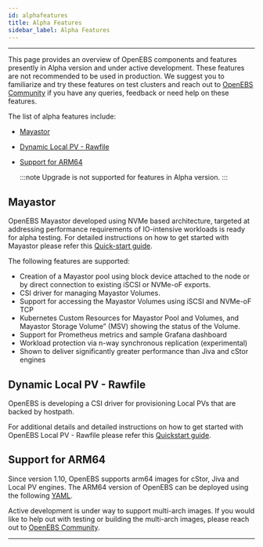 ```yaml
---
id: alphafeatures
title: Alpha Features
sidebar_label: Alpha Features
---
```

------



This page provides an overview of OpenEBS components and features presently in Alpha version and under active development. These features are not recommended to be used in production. We suggest you to familiarize and try these features on test clusters and reach out to [OpenEBS Community](/docs/next/support.html) if you have any queries, feedback or need help on these features.

The list of alpha features include:
- [Mayastor](#mayastor)
- [Dynamic Local PV - Rawfile](#dynamic-local-pv-rawfile)
- [Support for ARM64](#support-for-arm64)

  :::note
  Upgrade is not supported for features in Alpha version.
  :::


## Mayastor

OpenEBS Mayastor developed using NVMe based architecture, targeted at addressing performance requirements of IO-intensive workloads is ready for alpha testing. For detailed instructions on how to get started with Mayastor please refer this [Quick-start guide](https://github.com/openebs/Mayastor/blob/develop/deploy/README.md).

The following features are supported:
- Creation of a Mayastor pool using block device attached to the node or by direct connection to existing iSCSI or NVMe-oF exports.
- CSI driver for managing Mayastor Volumes.
- Support for accessing the Mayastor Volumes using iSCSI and NVMe-oF TCP
- Kubernetes Custom Resources for Mayastor Pool and Volumes, and Mayastor Storage Volume” (MSV) showing the status of the Volume.
- Support for Prometheus metrics and sample Grafana dashboard
- Workload protection via n-way synchronous replication (experimental)
- Shown to deliver significantly greater performance than Jiva and cStor engines

## Dynamic Local PV - Rawfile

OpenEBS is developing a CSI driver for provisioning Local PVs that are backed by hostpath. 

For additional details and detailed instructions on how to get started with OpenEBS Local PV - Rawfile please refer this [Quickstart guide](https://github.com/openebs/rawfile-localpv).

## Support for ARM64 

Since version 1.10, OpenEBS supports arm64 images for cStor, Jiva and Local PV engines. The ARM64 version of OpenEBS can be deployed using the following [YAML](https://openebs.github.io/charts/openebs-operator-arm-dev.yaml). 

Active development is under way to support multi-arch images. If you would like to help out with testing or building the multi-arch images, please reach out to [OpenEBS Community](/docs/next/support.html).



<hr>

<br>

